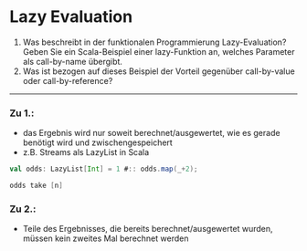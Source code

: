 # Lazy Evaluation
1. Was beschreibt in der funktionalen Programmierung Lazy-Evaluation? Geben Sie ein Scala-Beispiel einer lazy-Funktion an, welches Parameter als call-by-name übergibt.
2. Was ist bezogen auf dieses Beispiel der Vorteil gegenüber call-by-value oder call-by-reference?
---
### Zu 1.:
- das Ergebnis wird nur soweit berechnet/ausgewertet, wie es gerade benötigt wird und zwischengespeichert
- z.B. Streams als LazyList in Scala
```scala
val odds: LazyList[Int] = 1 #:: odds.map(_+2);

odds take [n]
```
### Zu 2.:
- Teile des Ergebnisses, die bereits berechnet/ausgewertet wurden, müssen kein zweites Mal berechnet werden

